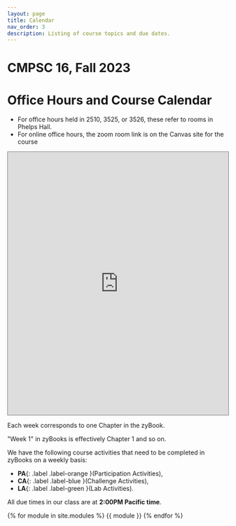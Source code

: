 ```yaml
---
layout: page
title: Calendar
nav_order: 3
description: Listing of course topics and due dates.
---
```


<style>
  iframe { width: 100%; height: 600px; }
</style>


# CMPSC 16, Fall 2023

# Office Hours and Course Calendar

* For office hours held in 2510, 3525, or 3526,  these refer to rooms in Phelps Hall.
* For online office hours, the zoom room link is on the Canvas site for the course

<iframe src="https://calendar.google.com/calendar/embed?height=600&wkst=1&bgcolor=%23ffffff&ctz=America%2FLos_Angeles&mode=WEEK&src=Y180MmFlNDVlNzg3NjE3M2MzYzUzYjc0YjY5OWM2YjE0MWVmMzMxNzBmM2M4YmE3ZjE0MzZhNmI5N2JiOWY1ZGE1QGdyb3VwLmNhbGVuZGFyLmdvb2dsZS5jb20&color=%233F51B5" style="border:solid 1px #777" width="800" height="600" frameborder="0" scrolling="no"></iframe>


Each week corresponds to one Chapter in the zyBook.

"Week 1" in zyBooks is effectively Chapter 1 and so on.

We have the following course activities that need to be completed in zyBooks on a weekly basis: 
* **PA**{: .label .label-orange }(Participation Activities), 
* **CA**{: .label .label-blue }(Challenge Activities), 
* **LA**{: .label .label-green }(Lab Activities).

All due times in our class are at **2:00PM Pacific time**.


<!--[Jump to the current week]({{ site.url }}{{ site.baseurl }}/calendar#week-1){: .btn .btn-blue }-->
{% for module in site.modules %}
{{ module }}
{% endfor %}
